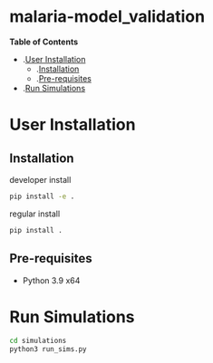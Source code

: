 # malaria-model_validation

<!-- START doctoc generated TOC please keep comment here to allow auto update -->
<!-- DON'T EDIT THIS SECTION, INSTEAD RE-RUN doctoc TO UPDATE -->
**Table of Contents**

- .[User Installation](#user-installation)
  - .[Installation](#installation)
  - .[Pre-requisites](#pre-requisites)
- .[Run Simulations](#run-simulations)


<!-- END doctoc generated TOC please keep comment here to allow auto update -->


# User Installation

## Installation
developer install
```bash
pip install -e .
```

regular install
```bash
pip install .
```

## Pre-requisites
- Python 3.9 x64

# Run Simulations
```bash
cd simulations
python3 run_sims.py
```